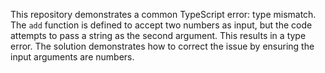 This repository demonstrates a common TypeScript error: type mismatch. The `add` function is defined to accept two numbers as input, but the code attempts to pass a string as the second argument. This results in a type error. The solution demonstrates how to correct the issue by ensuring the input arguments are numbers.